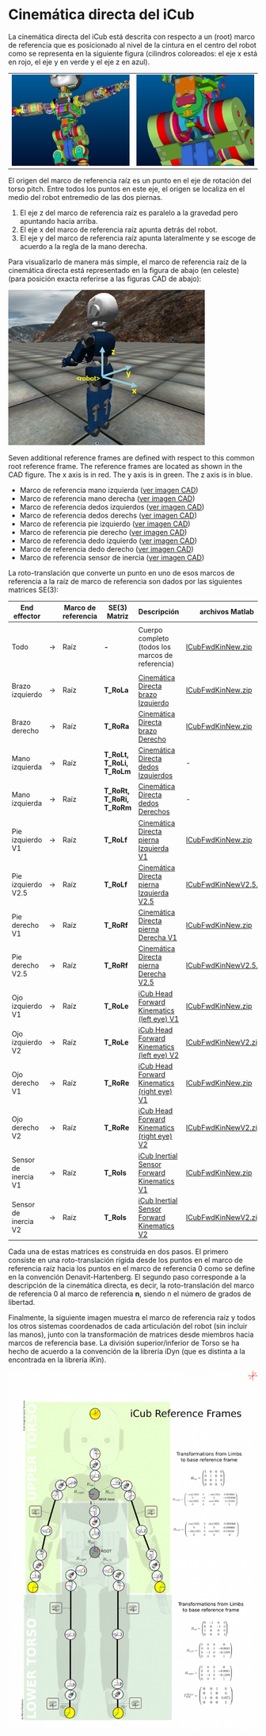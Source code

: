 # **Cinemática directa del iCub**
La cinemática directa del iCub está descrita con respecto a un (root) marco de referencia que es posicionado al nivel de la cintura en el centro del robot como se representa en la siguiente figura (cilindros coloreados: el eje x está en rojo, el eje y en verde y el eje z en azul).

|   |   |
|---|---|
|![img-3](./assets/img-1.jpg) | ![img-4](./assets/img-2.jpg)|

El origen del marco de referencia raíz es un punto en el eje de rotación del torso pitch. Entre todos los puntos en este eje, el origen se localiza en el medio del robot entremedio de las dos piernas.

1. El eje z del marco de referencia raíz es paralelo a la gravedad pero apuntando hacia arriba.
2. El eje x del marco de referencia raíz apunta detrás del robot.
3. El eje y del marco de referencia raíz apunta lateralmente y se escoge de acuerdo a la regla de la mano derecha.

Para visualizarlo de manera más simple, el marco de referencia raíz de la cinemática directa está representado en la figura de abajo (en celeste) (para posición exacta referirse a las figuras CAD de abajo):

![img-4](./assets/img-3.jpg)

Seven additional reference frames are defined with respect to this common root reference frame. The reference frames are located as shown in the CAD figure. The x axis is in red. The y axis is in green. The z axis is in blue.

- Marco de referencia mano izquierda ([ver imagen CAD](./assets/LeftHandCADRefFrame.jpg))
- Marco de referencia mano derecha ([ver imagen CAD](./assets/RightHandCADRefFrame.jpg))
- Marco de referencia dedos izquierdos ([ver imagen CAD](./assets/LeftHand.png))
- Marco de referencia dedos derechs ([ver imagen CAD](./assets/RightHand.png))
- Marco de referencia pie izquierdo ([ver imagen CAD](./assets/LegsCADRefFrame.jpg))
- Marco de referencia pie derecho ([ver imagen CAD](./assets/LegsCADRefFrame.jpg))
- Marco de referencia dedo izquierdo ([ver imagen CAD](./assets/HeadCADRefFrame.jpg))
- Marco de referencia dedo derecho ([ver imagen CAD](./assets/HeadCADRefFrame.jpg))
- Marco de referencia sensor de inercia ([ver imagen CAD](./assets/InertiaCADRefFrame.jpg))

La roto-translación que converte un punto en uno de esos marcos de referencia a la raíz de marco de referencia son dados por las siguientes matrices SE(3):

| End effector      |       | Marco de referencia | SE(3) Matriz                  | Descripción                                                                                | archivos Matlab                    |
|-------------------|-------|-----------------|-------------------------------|--------------------------------------------------------------------------------------------|---------------------------------|
|                   |       |                 |                               |                                                                                            |                                 |
| Todo               | -&gt; | Raíz            | **-**                         | Cuerpo completo (todos los marcos de referencia)                                                          | [ICubFwdKinNew.zip](./assets/ICubFwdKinNew.zip)     |
|                   |       |                 |                               |                                                                                            |                                 |
| Brazo izquierdo          | -&gt; | Raíz            | **T\_RoLa**                   | [Cinemática Directa brazo Izquierdo](./icub-forward-kinematics-arms.md#izquierdo)                                                      | [ICubFwdKinNew.zip](./assets/ICubFwdKinNew.zip)      |
| Brazo derecho         | -&gt; | Raíz            | **T\_RoRa**                   | [Cinemática Directa brazo Derecho](./icub-forward-kinematics-arms.md#derecho)                                                     | [ICubFwdKinNew.zip](./assets/ICubFwdKinNew.zip)      |
| Mano izquierda         | -&gt; | Raíz           | **T\_RoLt, T\_RoLi, T\_RoLm** | [Cinemática Directa dedos Izquierdos](./icub-forward-kinematics-fingers.md#izquierdo)                                                  | -                            |
| Mano izquierda       | -&gt; | Raíz            | **T\_RoRt, T\_RoRi, T\_RoRm** | [Cinemática Directa dedos Derechos](./icub-forward-kinematics-fingers.md#derecho)                                             | -                            |
| Pie izquierdo V1      | -&gt; | Raíz            | **T\_RoLf**                   | [Cinemática Directa pierna Izquierda V1](./icub-forward-kinematics-legs.md#izquierda-v1)                                                  | [ICubFwdKinNew.zip](./assets/ICubFwdKinNew.zip)      |
| Pie izquierdo V2.5    | -&gt; | Raíz            | **T\_RoLf**                   | [Cinemática Directa pierna Izquierda V2.5](./icub-forward-kinematics-legs.md#izquierda-v2_5)                                                 | [ICubFwdKinNewV2.5.zip](./assets/ICubFwdKinNewV2.5.zip)  |
| Pie derecho V1     | -&gt; | Raíz            | **T\_RoRf**                   | [Cinemática Directa pierna Derecha V1](./icub-forward-kinematics-legs.md#derecha-v1)                                                   | [ICubFwdKinNew.zip](./assets/ICubFwdKinNew.zip)      |
| Pie derecho V2.5   | -&gt; | Raíz            | **T\_RoRf**                   | [Cinemática Directa pierna Derecha V2.5](./icub-forward-kinematics-legs.md#derecha-v2_5)                                           | [ICubFwdKinNewV2.5.zip](./assets/ICubFwdKinNewV2.5.zip) |
| Ojo izquierdo V1       | -&gt; | Raíz            | **T\_RoLe**                   | [ iCub Head Forward Kinematics (left eye) V1](./icub-forward-kinematics-head.md#v1)                                            | [ICubFwdKinNew.zip](./assets/ICubFwdKinNew.zip)      |
| Ojo izquierdo V2       | -&gt; | Raíz            | **T\_RoLe**                   | [ iCub Head Forward Kinematics (left eye) V2](./icub-forward-kinematics-head.md#v2)                                            | [ICubFwdKinNewV2.zip](./assets/ICubFwdKinNewV2.zip)   |
| Ojo derecho V1      | -&gt; | Raíz            | **T\_RoRe**                   | [ iCub Head Forward Kinematics (right eye) V1](./icub-forward-kinematics-head.md#v1) | [ICubFwdKinNew.zip](./assets/ICubFwdKinNew.zip)      |
| Ojo derecho V2      | -&gt; | Raíz            | **T\_RoRe**                   | [ iCub Head Forward Kinematics (right eye) V2](./icub-forward-kinematics-head.md#v2) | [ICubFwdKinNewV2.zip](./assets/ICubFwdKinNewV2.zip)   |
| Sensor de inercia V1 | -&gt; | Raíz            | **T\_RoIs**                   | [ iCub Inertial Sensor Forward Kinematics V1](./icub-forward-kinematics-imu.md#v1)                                            | [ICubFwdKinNew.zip](./assets/ICubFwdKinNew.zip)      |
| Sensor de inercia V2 | -&gt; | Raíz            | **T\_RoIs**                   | [ iCub Inertial Sensor Forward Kinematics V2](./icub-forward-kinematics-imu.md#v2)                                            | [ICubFwdKinNewV2.zip](./assets/ICubFwdKinNewV2.zip)   |


Cada una de estas matrices es construida en dos pasos. El primero consiste en una roto-translación rígida desde los puntos en el marco de referencia raíz hacia los puntos en el marco de referencia 0 como se define en la convención Denavit-Hartenberg. El segundo paso corresponde a la descripción de la cinemática directa, es decir, la roto-translación del marco de referencia 0 al marco de referencia **n**, siendo n el número de grados de libertad.

Finalmente, la siguiente imagen muestra el marco de referencia raíz y todos los otros sistemas coordenados de cada articulación del robot (sin incluir las manos), junto con la transformación de matrices desde miembros hacia marcos de referencia base. La división superior/inferior de Torso se ha hecho de acuerdo a la convención de la librería iDyn (que es distinta a la encontrada en la librería iKin).

![Marcos de referencia del iCub](./assets/1104px-NewiCubRefFrames1.png)
